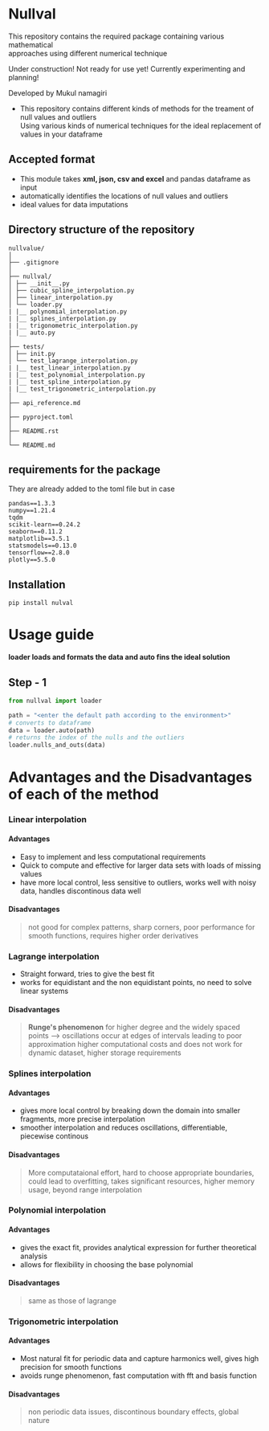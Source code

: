 # Nullval
This repository contains the required package containing various mathematical \
approaches using different numerical technique


Under construction! Not ready for use yet! Currently experimenting and planning!

Developed by Mukul namagiri

+ This repository contains different kinds of methods for the treament of null values 
and outliers\
Using various kinds of numerical techniques for the ideal replacement of values in your dataframe 
## Accepted format 
+ This module takes **xml, json, csv and excel** and pandas dataframe as input
+ automatically identifies the locations of null values and outliers 
+ ideal values for data imputations 

## Directory structure of the repository


```
nullvalue/
│
├── .gitignore
│
├── nullval/
│ ├── __init__.py
│ ├── cubic_spline_interpolation.py
│ ├── linear_interpolation.py
│ └── loader.py
| |__ polynomial_interpolation.py
| |__ splines_interpolation.py
| |__ trigonometric_interpolation.py
| |__ auto.py
│
├── tests/
│ ├── init.py
│ └── test_lagrange_interpolation.py
| |__ test_linear_interpolation.py
| |__ test_polynomial_interpolation.py
| |__ test_spline_interpolation.py
| |__ test_trigonometric_interpolation.py
│
├── api_reference.md
│
├── pyproject.toml
│
├── README.rst
│
└── README.md
```
## requirements for the package 

They are already added to the toml file but in case 
```
pandas==1.3.3
numpy==1.21.4
tqdm
scikit-learn==0.24.2
seaborn==0.11.2
matplotlib==3.5.1
statsmodels==0.13.0
tensorflow==2.8.0
plotly==5.5.0
```
## Installation

```
pip install nulval
```

# Usage guide
 **loader loads and formats the data and auto fins the ideal solution**
## Step - 1 
```python
from nullval import loader

path = "<enter the default path according to the environment>"
# converts to dataframe
data = loader.auto(path)
# returns the index of the nulls and the outliers 
loader.nulls_and_outs(data)
```

# Advantages and the Disadvantages of each of the method
### Linear interpolation 
#### Advantages
+ Easy to implement and less computational requirements
+ Quick to compute and effective for larger data sets with loads of missing values
+ have more local control, less sensitive to outliers, works well with noisy data, handles discontinous data well
#### Disadvantages
> not good for complex patterns, sharp corners, poor performance for smooth functions, requires higher order derivatives 
### Lagrange interpolation 
+ Straight forward, tries to give the best fit
+ works for equidistant and the non equidistant points, no need to solve linear systems
#### Disadvantages 
> **Runge's phenomenon** for higher degree and the widely spaced points --> oscillations occur at edges of intervals leading to poor approximation
> higher computational costs and does not work for dynamic dataset, higher storage requirements
### Splines interpolation
#### Advantages
+ gives more local control by breaking down the domain into smaller fragments, more precise interpolation
+ smoother interpolation and reduces oscillations, differentiable, piecewise continous 
#### Disadvantages 
> More computataional effort, hard to choose appropriate boundaries, could lead to overfitting, takes significant resources, higher memory usage, beyond range interpolation
### Polynomial interpolation 
#### Advantages 
+ gives the exact fit, provides analytical expression for further theoretical analysis 
+ allows for flexibility in choosing the base polynomial 
#### Disadvantages 
> same as those of lagrange 
### Trigonometric interpolation
#### Advantages
+ Most natural fit for periodic data and capture harmonics well, gives high precision for smooth functions
+ avoids runge phenomenon, fast computation with fft and basis function
#### Disadvantages 
> non periodic data issues, discontinous boundary effects, global nature 











